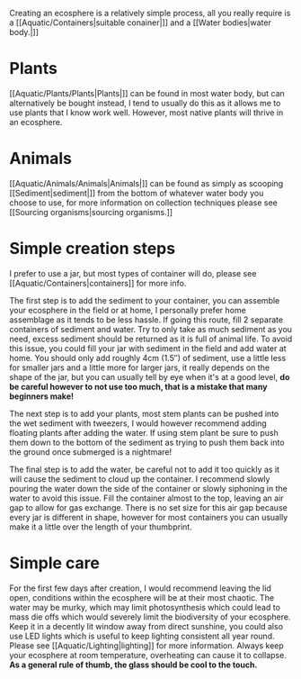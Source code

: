 Creating an ecosphere is a relatively simple process, all you really require is a [[Aquatic/Containers|suitable conainer|]] and a [[Water bodies|water body.|]]

# Plants
[[Aquatic/Plants/Plants|Plants|]] can be found in most water body, but can alternatively be bought instead, I tend to usually do this as it allows me to use plants that I know work well. However, most native plants will thrive in an ecosphere.

# Animals
[[Aquatic/Animals/Animals|Animals|]] can be found as simply as scooping [[Sediment|sediment|]] from the bottom of whatever water body you choose to use, for more information on collection techniques please see [[Sourcing organisms|sourcing organisms.]] 

# Simple creation steps
I prefer to use a jar, but most types of container will do, please see [[Aquatic/Containers|containers]] for more info.
 
The first step is to add the sediment to your container, you can assemble your ecosphere in the field or at home, I personally prefer home assemblage as it tends to be less hassle. If going this route, fill 2 separate containers of sediment and water. Try to only take as much sediment as you need, excess sediment should be returned as it is full of animal life. To avoid this issue, you could fill your jar with sediment in the field and add water at home.
You should only add roughly 4cm (1.5″) of sediment, use a little less for smaller jars and a little more for larger jars, it really depends on the shape of the jar, but you can usually tell by eye when it's at a good level, **do be careful however to not use too much, that is a mistake that many beginners make!**

The next step is to add your plants, most stem plants can be pushed into the wet sediment with tweezers, I would however recommend adding floating plants after adding the water. If using stem plant be sure to push them down to the bottom of the sediment as trying to push them back into the ground once submerged is a nightmare!

The final step is to add the water, be careful not to add it too quickly as it will cause the sediment to cloud up the container. I recommend slowly pouring the water down the side of the container or slowly siphoning in the water to avoid this issue. Fill the container almost to the top, leaving an air gap to allow for gas exchange. There is no set size for this air gap because every jar is different in shape, however for most containers you can usually make it a little over the length of your thumbprint.

# Simple care
For the first few days after creation, I would recommend leaving the lid open, conditions within the ecosphere will be at their most chaotic. The water may be murky, which may limit photosynthesis which could lead to mass die offs which would severely limit the biodiversity of your ecosphere. Keep it in a decently lit window away from direct sunshine, you could also use LED lights which is useful to keep lighting consistent all year round. Please see [[Aquatic/Lighting|lighting]] for more information. Always keep your ecosphere at room temperature, overheating can cause it to collapse. **As a general rule of thumb, the glass should be cool to the touch.**
